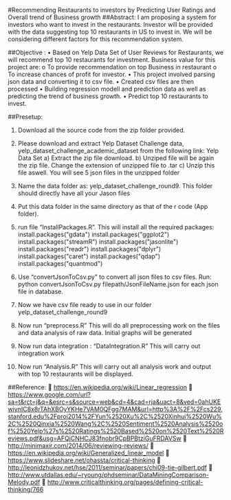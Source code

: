 #Recommending Restaurants to investors by Predicting User Ratings and Overall trend of Business growth
##Abstract:
I am proposing a system for investors who want to invest in the restaurants. Investor will be provided with the data suggesting top 10 restaurants in US to invest in. We will be considering different factors for this recommendation system.

##Objective :
•	Based on Yelp Data Set of User Reviews for Restaurants, we will recommend top 10 restaurants for investment. Business value for this project are:
o	To provide recommendation on top Business in restaurant
o	To increase chances of profit for investor.
•	This project involved parsing json data and converting it to csv file.
•	Created csv files are then processed
•	Building regression modell and prediction data as well as predicting the trend of business growth.
•	Predict top 10 restaurants to invest.

##Presetup:
1) Download all the source code from the zip folder provided.
2) Please download and extract Yelp Dataset Challenge data, yelp_dataset_challenge_academic_dataset from the following link: Yelp Data Set
	a) Extract the zip file download.
	b) Unziped file will be again the zip file. Change the extension of unzipped file to    .tar
c) Unzip this file aswell. You will see 5 json files in the unzipped folder
3) Name the data folder as: yelp_dataset_challenge_round9. This folder should directly have all your Jason files
4) Put this data folder in the same directory as that of the r code (App folder).
5) run file “InstallPackages.R”. This will install all the required packages:
	install.packages("gdata")
install.packages("ggplot2")
install.packages("streamR")
install.packages("jasonlite")
install.packages("readr")
install.packages("dplyr")
install.packages("caret")
install.packages("qdap")
install.packages("quantmod")
6) Use “convertJsonToCsv.py” to convert all json files to csv files. 
Run:  python convertJsonToCsv.py filepath/JsonFileName.json
for each json file in database.

7) Now we have csv file ready to use in our folder yelp_dataset_challenge_round9
8) Now run “preprocess.R” 
This will do all preprocessing work on the files and data analysis of raw data. Initial graphs will be generated
9) Now run data integration : “DataIntegration.R”
This will carry out integration work
10) Now run “Analysis.R” 
This will carry out all analysis work and output with top 10 restaurants will be displayed.


##Reference:
	https://en.wikipedia.org/wiki/Linear_regression
	https://www.google.com/url?sa=t&rct=j&q=&esrc=s&source=web&cd=4&cad=rja&uact=8&ved=0ahUKEwiynIC8x8rTAhXBOyYKHe7VAM0QFgg7MAM&url=http%3A%2F%2Fcs229.stanford.edu%2Fproj2014%2FYun%2520Xu%2C%2520Xinhui%2520Wu%2C%2520Qinxia%2520Wang%2C%2520Sentiment%2520Analysis%2520of%2520Yelp%27s%2520Ratings%2520Based%2520on%2520Text%2520Reviews.pdf&usg=AFQjCNHCJ83fnobr9CpBPBtziGuFRDAVSw
	http://minimaxir.com/2014/06/reviewing-reviews/
	https://en.wikipedia.org/wiki/Generalized_linear_model
	https://www.slideshare.net/ohassta/critical-thinking
	http://leonidzhukov.net/hse/2011/seminar/papers/chi09-tie-gilbert.pdf
	http://www.utdallas.edu/~ryoung/phdseminar/DataMiningComparison-Melody.pdf
	http://www.criticalthinking.org/pages/defining-critical-thinking/766




